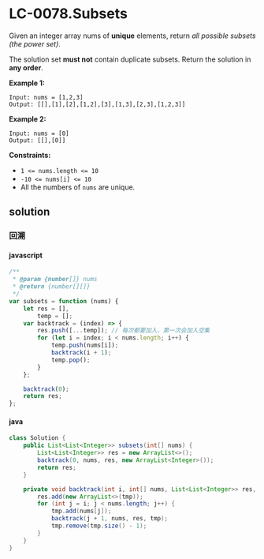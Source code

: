 # LC-0078.Subsets

Given an integer array nums of **unique** elements, return _all possible subsets (the power set)_.

The solution set **must not** contain duplicate subsets. Return the solution in **any order**.

**Example 1:**

```text
Input: nums = [1,2,3]
Output: [[],[1],[2],[1,2],[3],[1,3],[2,3],[1,2,3]]
```

**Example 2:**

```text
Input: nums = [0]
Output: [[],[0]]
```

**Constraints:**

-   `1 <= nums.length <= 10`
-   `-10 <= nums[i] <= 10`
-   All the numbers of `nums` are unique.

## solution

### 回溯

#### javascript

```javascript
/**
 * @param {number[]} nums
 * @return {number[][]}
 */
var subsets = function (nums) {
    let res = [],
        temp = [];
    var backtrack = (index) => {
        res.push([...temp]); // 每次都要加入，第一次会加入空集
        for (let i = index; i < nums.length; i++) {
            temp.push(nums[i]);
            backtrack(i + 1);
            temp.pop();
        }
    };

    backtrack(0);
    return res;
};
```

#### java

```java
class Solution {
    public List<List<Integer>> subsets(int[] nums) {
        List<List<Integer>> res = new ArrayList<>();
        backtrack(0, nums, res, new ArrayList<Integer>());
        return res;
    }

    private void backtrack(int i, int[] nums, List<List<Integer>> res, ArrayList<Integer> tmp) {
        res.add(new ArrayList<>(tmp));
        for (int j = i; j < nums.length; j++) {
            tmp.add(nums[j]);
            backtrack(j + 1, nums, res, tmp);
            tmp.remove(tmp.size() - 1);
        }
    }
}
```
